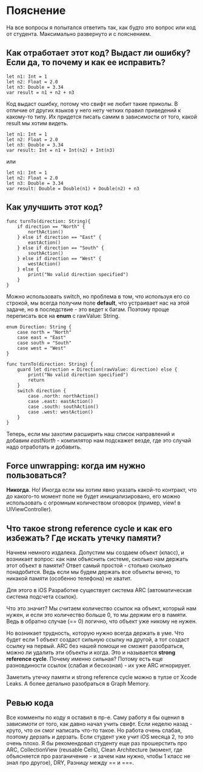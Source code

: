 # Пояснение
На все вопросы я попытался ответить так, как будто это вопрос или код от студента. Максимально развернуто и с пояснением.

## Как отработает этот код? Выдаст ли ошибку? Если да, то почему и как ее исправить?

````
let n1: Int = 1
let n2: Float = 2.0
let n3: Double = 3.34
var result = n1 + n2 + n3
````

Код выдаст ошибку, потому что свифт не любит такие приколы. В отличие от других языков у него нету четких правил приведений к какому-то типу. Их придется писать самим в зависимости от того, какой result мы хотим видеть.

````
let n1: Int = 1
let n2: Float = 2.0
let n3: Double = 3.34
var result: Int = n1 + Int(n2) + Int(n3)
````

или

````
let n1: Int = 1
let n2: Float = 2.0
let n3: Double = 3.34
var result: Double = Double(n1) + Double(n2) + n3
````
## Как улучшить этот код?

````
func turnTo(direction: String){
    if direction == "North" {
        northAction()
    } else if direction == "East" {
        eastAction()
    } else if direction == "South" {
        southAction()
    } else if direction == "West" {
        westAction()
    } else {
        print("No valid direction specified")
    }
}
````

Можно использовать switch, но проблема в том, что используя его со строкой, мы всегда получим поле **default**, что устраивает нас на этой задаче, но в последствие - это ведет к багам. Поэтому проще переписать все на **enum** с rawValue: String.

````
enum Direction: String {
	case north = "North"
	case east = "East"
	case south = "South"
	case west = "West"
}

func turnTo(direction: String) {
	guard let direction = Direction(rawValue: direction) else {
		print("No valid direction specified")
		return
	}
	switch direction {
		case .north: northAction()
		case .east: eastAction()
		case .south: southAction()
		case .west: westAction()
	}
}
````

Теперь, если мы захотим расширить наш список направлений и добавим  *eastNorth* - компилятор нам подскажет везде, где это случай надо отработать и добавить.

## Force unwrapping: когда им нужно пользоваться?

**Никогда**. Но! Иногда если мы хотим явно указать какой-то контракт, что до какого-то момент поле не будет инициализировано, его можно использовать с огромным количеством оговорок (пример, view! в UIViewController).

## Что такое strong reference cycle и как его избежать? Где искать утечку памяти?

Начнем немного издалека. Допустим мы создаем объект (класс), и возникает вопрос: как нам объяснить системе, сколько нам держать этот объект в памяти? Ответ самый простой - столько сколько понадобится. Ведь если мы будем держать все объекты вечно, то никакой памяти (особенно телефона) не хватит.

Для этого в iOS Разработке существует система ARC (автоматическая система подсчета ссылок).

Что это значит? Мы считаем количество ссылок на объект, который нам нужен, и если это количество больше 0, то мы держим его в памяти. Ведь в обратно случае (== 0) логично, что объект уже никому не нужен.

Но возникает трудность, которую нужно всегда держать в уме. Что будет если 1 объект создаст сильную ссылку на другой, а тот создаст ссылку на первый. ARC без нашей помощи не сможет разобраться, можно ли удалить эти объекты и когда. Это и называется **strong reference cycle**. Почему именно сильная? Потому есть еще разновдиности ссылок (слабая и бесхозная) - их уже ARC игнорирует.

Заметить утечку памяти и strong reference cycle можно в тулзе от Xcode Leaks. А более детально разобраться в Graph Memory.

## Ревью кода

Все комменты по коду я оставил в пр-е. 
Саму работу я бы оценил в зависимоти от того, как давно начал учить свифт. Если неделю назад - круто, что он смог написать что-то такое. Но работа очень слабая, поэтому дерзать и дерзать.
Если студент уже учит iOS месяца 2, то это очень плохо. Я бы рекомендовал студенту еще раз прошерстить про ARC, CollectionView (reusable Cells), Clean Architecture (момент, где объясняется про разганичение - и зачем нам нужно, чтобы 1 класс не знал про другое), DRY, Разницу между == и ===.
